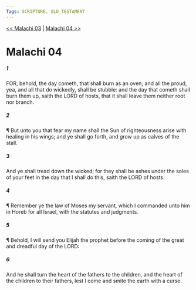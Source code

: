 ```yaml
---
Tags: SCRIPTURE, OLD_TESTAMENT
---
```


[<< Malachi 03](OLD_TESTAMENT/39_Malachi/Malachi_03.md) | [Malachi 04 >>](OLD_TESTAMENT/39_Malachi/Malachi_04.md)

# Malachi 04

##### 1

FOR, behold, the day cometh, that shall burn as an oven; and all the proud, yea, and all that do wickedly, shall be stubble: and the day that cometh shall burn them up, saith the LORD of hosts, that it shall leave them neither root nor branch.

##### 2

¶ But unto you that fear my name shall the Sun of righteousness arise with healing in his wings; and ye shall go forth, and grow up as calves of the stall.

##### 3

And ye shall tread down the wicked; for they shall be ashes under the soles of your feet in the day that I shall do this, saith the LORD of hosts.

##### 4

¶ Remember ye the law of Moses my servant, which I commanded unto him in Horeb for all Israel, with the statutes and judgments.

##### 5

¶ Behold, I will send you Elijah the prophet before the coming of the great and dreadful day of the LORD:

##### 6

And he shall turn the heart of the fathers to the children, and the heart of the children to their fathers, lest I come and smite the earth with a curse.
